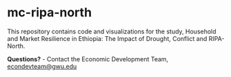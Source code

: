 # mc-ripa-north
This repository contains code and visualizations for the study, Household and Market Resilience in Ethiopia: The Impact of Drought, Conflict and RIPA-North.

**Questions?** - Contact the Economic Development Team, econdevteam@gwu.edu
